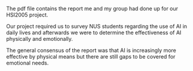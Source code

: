 The pdf file contains the report me and my group had done up for our HSI2005 project.

Our project required us to survey NUS students regarding the use of AI in daily lives and afterwards we were to determine the effectiveness of AI physically and emotionally.

The general consensus of the report was that AI is increasingly more effective by physical means but there are still gaps to be covered for emotional needs.
